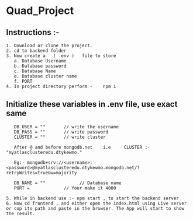 # Quad_Project

## Instructions :-

    1. Download or clone the project.
    2. cd to backend folder
    3. Now create a   ( .env )   file to store
       a. Database Username
       b. Database password
       c. Database Name
       e. Database cluster name
       f. PORT
    4. In project directory perform -    npm i

## Initialize these variables in .env file, use exact same

       DB_USER = ""       // write the username
       DB_PASS = ""       // write password
       CLUSTER = ""       // write cluster

       After @ and before mongodb.net    i.e     CLUSTER :- "myatlasclusteredu.dtykewmo."

       Eg:- mongodb+srv://<username>:<password>@myatlasclusteredu.dtykewmo.mongodb.net/?retryWrites=true&w=majority

       DB_NAME = ""             // Database name
       PORT =             // Your make it 4000

    5. While in backend use :- npm start , to start the backend server
    6. Now cd frontend , and either open the index.html using Live server or cop its path and paste in the browser. The App will start to show the result.
